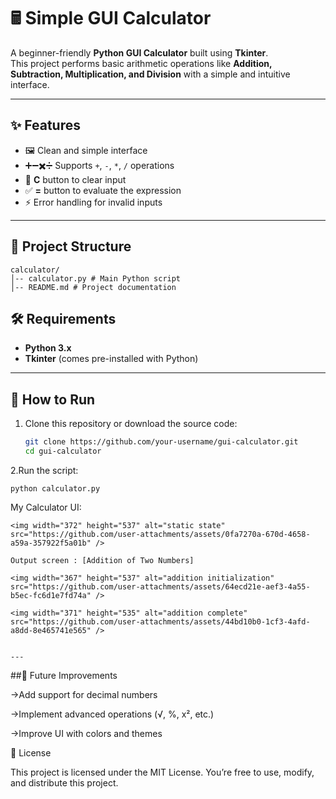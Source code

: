 # 🖩 Simple GUI Calculator  

A beginner-friendly **Python GUI Calculator** built using **Tkinter**.  
This project performs basic arithmetic operations like **Addition, Subtraction, Multiplication, and Division** with a simple and intuitive interface.  

---

## ✨ Features  
- 🖼️ Clean and simple interface  
- ➕➖✖️➗ Supports `+`, `-`, `*`, `/` operations  
- 🧹 **C** button to clear input  
- ✅ **=** button to evaluate the expression  
- ⚡ Error handling for invalid inputs  

---

## 📂 Project Structure  
```
calculator/
│-- calculator.py # Main Python script
│-- README.md # Project documentation
```
## 🛠️ Requirements  
- **Python 3.x**  
- **Tkinter** (comes pre-installed with Python)  

---

## 🚀 How to Run  
1. Clone this repository or download the source code:  
   ```bash
   git clone https://github.com/your-username/gui-calculator.git
   cd gui-calculator
2.Run the script:
```
python calculator.py

```
My Calculator UI:
```
<img width="372" height="537" alt="static state" src="https://github.com/user-attachments/assets/0fa7270a-670d-4658-a59a-357922f5a01b" />

Output screen : [Addition of Two Numbers]

<img width="367" height="537" alt="addition initialization" src="https://github.com/user-attachments/assets/64ecd21e-aef3-4a55-b5ec-fc6d1e7fd74a" />

<img width="371" height="535" alt="addition complete" src="https://github.com/user-attachments/assets/44bd10b0-1cf3-4afd-a8dd-8e465741e565" />


---
```
##🔮 Future Improvements

->Add support for decimal numbers

->Implement advanced operations (√, %, x², etc.)

->Improve UI with colors and themes

📜 License

This project is licensed under the MIT License.
You’re free to use, modify, and distribute this project.

